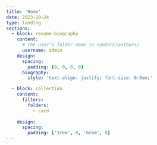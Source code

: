 ```yaml
---
title: 'Home'
date: 2023-10-24
type: landing
sections:
  - block: resume-biography
    content:
      # The user's folder name in content/authors/
      username: admin
    design:
      spacing:
        padding: [0, 0, 0, 0]
      biography:
        style: 'text-align: justify; font-size: 0.8em;'

  - block: collection
    content:
      filters:
        folders:
          - card
  
    design:
      spacing:
        padding: ['3rem', 0, '6rem', 0]
---
```



